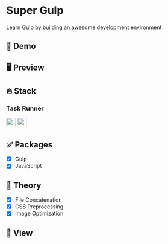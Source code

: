 # Super Gulp
Learn Gulp by building an awesome development environment

## 🔗 Demo

## 🖥 Preview

## 🔥 Stack

### Task Runner

<img height='25' src="https://img.shields.io/badge/Gulp-CF4647?style=flat-square&logo=Gulp&logoColor=white"/> <img height='25' src="https://img.shields.io/badge/JavaScript-F7DF1E?style=flat-square&logo=JavaScript&logoColor=white"/>

## ✅ Packages

- [x] Gulp
- [x] JavaScript

## 📖 Theory

- [x] File Concatenation
- [x] CSS Preprocessing
- [x] Image Optimization

## 📱 View
